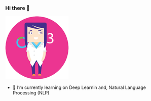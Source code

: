 ### Hi there 👋

<img src="https://github.com/jcombari/jcombari/blob/main/Avatar_JC.png" width="200" height="200" alt="A 200x200 image">

- 🌱 I’m currently learning on  Deep Learnin and, Natural Language Processing (NLP)

<!--
**jcombari/jcombari** is a ✨ _special_ ✨ repository because its `README.md` (this file) appears on your GitHub profile.

Here are some ideas to get you started:

- 🔭 I’m currently working on ...
- 🌱 I’m currently learning ...
- 👯 I’m looking to collaborate on ...
- 🤔 I’m looking for help with ...
- 💬 Ask me about ...
- 📫 How to reach me: ...
- 😄 Pronouns: ...
- ⚡ Fun fact: ...
-->
